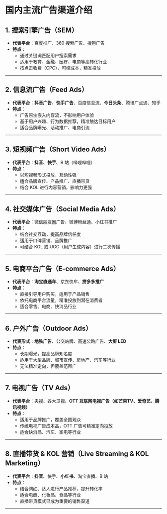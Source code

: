 # 国内主流广告渠道介绍

## 1. 搜索引擎广告（SEM）
- **代表平台**：百度推广、360 搜索广告、搜狗广告  
- **特点**：  
  - 通过关键词匹配用户搜索需求  
  - 适用于教育、金融、医疗、电商等高转化行业  
  - 按点击收费（CPC），可控成本，精准投放  

---

## 2. 信息流广告（Feed Ads）
- **代表平台**：**抖音广告**、**快手广告**、百度信息流、**今日头条**、腾讯广点通、知乎  
- **特点**：  
  - 广告原生嵌入内容流，不影响用户体验  
  - 基于用户兴趣、行为数据推荐，精准触达目标用户  
  - 适合品牌曝光、活动推广、电商引流  

---

## 3. 短视频广告（Short Video Ads）
- **代表平台**：**抖音**、**快手**、B 站（哔哩哔哩）  
- **特点**：  
  - 以短视频形式投放，互动性强  
  - 适合品牌宣传、产品推广、直播带货  
  - 结合 KOL 进行内容营销，影响力更强  

---

## 4. 社交媒体广告（Social Media Ads）
- **代表平台**：微信朋友圈广告、微博粉丝通、小红书推广  
- **特点**：  
  - 结合社交互动，提高品牌信任度  
  - 适用于口碑营销、品牌推广  
  - 可结合 KOL 或 UGC（用户生成内容）进行二次传播  

---

## 5. 电商平台广告（E-commerce Ads）
- **代表平台**：**淘宝直通车**、京东快车、**拼多多推广**  
- **特点**：  
  - 直接引导用户购买，适用于产品销售  
  - 依托电商平台流量，精准投放到潜在消费者  
  - 适合零售、电商、快消品行业  

---

## 6. 户外广告（Outdoor Ads）
- **代表形式**：**地铁广告**、公交站牌、高速公路广告、**大屏 LED**
- **特点**：  
  - 长期曝光，提高品牌知名度  
  - 适用于大型品牌、城市宣传、房地产、汽车等行业  
  - 无法精准定向，但覆盖范围广  

---

## 7. 电视广告（TV Ads）
- **代表平台**：央视、各大卫视、**OTT 互联网电视广告（如芒果TV、爱奇艺、腾讯视频）**  
- **特点**：  
  - 适用于品牌推广，覆盖全国观众  
  - 传统电视广告成本高，OTT 广告可精准定向投放  
  - 适合快消品、汽车、家电等行业  

---

## 8. 直播带货 & KOL 营销（Live Streaming & KOL Marketing）
- **代表平台**：**抖音**、快手、**小红书**、淘宝直播、B 站  
- **特点**：  
  - 结合网红、达人进行产品推荐，提升转化率  
  - 适合电商、化妆品、食品等行业  
  - 直播带货模式已成为重要的销售渠道  

---

